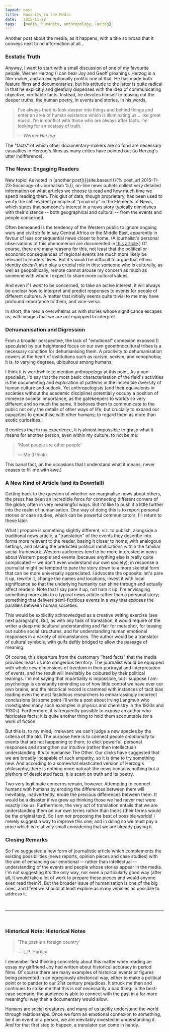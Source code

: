 ```yaml
---
layout:	post
title:	Humanity in the Media
date:	2015-11-22
tags:	[media, humanity, anthropology, Herzog]
---
```


Another post about the media, as it happens, with a title so broad that it conveys next to no information at all...


### Ecstatic Truth

Anyway, I want to start with a small discussion of one of my favourite people, Werner Herzog (I can hear Joy and Geoff groaning). Herzog is a film-maker, and an exceptionally prolific one at that. He has made both feature films and documentaries, but his attitude to the latter is quite radical in that he explicitly and gleefully dispenses with the idea of communicating objective, verifiable facts. Instead, he devotes himself to teasing out the deeper truths, the human poetry, in events and stories. In his words,

> I’ve always tried to look deeper into things and behind things and enter an area of human existence which is illuminating us... like great music. I’m in conflict with those who are always after facts. I’m looking for an ecstasy of truth.
>
> &mdash; <cite>Werner Herzog</cite>
  
The "facts" of which other documentary-makers are so fond are necessary casualties in Herzog's films as many critics have pointed out (to Herzog's utter indifference).


### The News: Engaging Readers

New topic! As noted in [another post]({{site.baseurl}}{% post_url 2015-11-23-Sociology-of-Journalism %}), on-line news outlets collect very detailed information on what articles we choose to read and how much time we spend reading them. This glut of data, though proprietary, has been used to verify the self-evident principle of "proximity" in the Elements of News, which states that someone's interest in a news story typically diminishes with their distance -- both geographical and cultural -- from the events and people concerned. 

Often bemoaned is the tendency of the Western public to ignore ongoing wars and civil strife in say Central Africa or the Middle East, apparently in favour of less consequential news closer to home. (A journalist's personal observations of this phenomenon are documented in [this article](http://www.vox.com/2015/11/16/9744640/paris-beirut-media).) Of course, there are many reasons for this, not least that the political or economic consequences of regional events are much more likely be relevant to readers' lives. But it's would be difficult to argue that ethnic identity doesn't also play a crucial role in this: someone who is culturally, as well as geopolitically, remote cannot arouse my concern as much as someone with whom I expect to share more cultural values.

And even if I *want* to be concerned, to take an active interest, it will always be unclear how to interpret and predict responses to events for people of different cultures. A matter that initially seems quite trivial to me may have profound importance to them, and vice-versa.

In short, the media overwhelms us with stories whose significance escapes us; with images that we are not equipped to interpret.


### Dehumanisation and Digression

From a broader perspective, the lack of "emotional" connexion exposed (I speculate) by our heightened focus on our own geoethnocultural tribes is a necessary condition for dehumanising them. A proclivity to dehumanisation cowers at the heart of institutions such as racism, sexism, and xenophobia; it is, to varying degrees, ubiquitous among humans.

I think it is worthwhile to mention anthropology at this point. As a non-specialist, I'd say that the most basic characterisation of the field's activities is the documenting and exploration of patterns in the incredible diversity of human culture and outlook. Yet anthropologists (and their equivalents in societies without the academic discipline) potentially occupy a position of immense societal importance, as the gatekeepers to worlds so very different and so much the same. It behoves them to communicate to the public not only the details of other ways of life, but crucially to expand our capacities to empathise with other humans; to regard them as more than exotic curiosities.

(I confess that in my experience, it is almost impossible to grasp what it means for another person, even within my culture, to not be me:

> 'Most people are other people'
>
> &mdash; Me (I think)
  
This banal fact, on the occasions that I understand what it means, never ceases to fill me with awe.)


### A New Kind of Article (and its Downfall)

Getting back to the question of whether we marginalise news about others, the press has been an incredible force for connecting different corners of the globe, often in very meaningful ways. But I'd like to push it a little further into the realm of humanisation. One way of doing this is to report personal stories or case studies, which can be powerful communicators. I'll return to these later.

What I propose is something slightly different, viz. to publish, alongside a traditional news article, a "translation" of the events they describe into forms more relevant to the reader, basing it closer to home, with analogous settings, and placing the predicted political ramifications within the familiar social framework. Western audiences tend to be more interested in news about Western people and events (because anything else is really quite complicated -- we don't even understand our own society); in response a journalist might be tempted to pare the story down to a more skeletal form that can be more universally appreciated. I advocate the opposite: let's pare it up, rewrite it, change the names and locations, invest it with local significance so that the underlying humanity can shine through and actually affect readers. Note that I say pare it up, not ham it up: I'm envisaging something more akin to a typical news article rather than a personal story; something that delivers semi-fictitious events in a way that exposes the parallels between human societies.

This would be explicitly acknowledged as a creative writing exercise (see next paragraph). But, as with any task of translation, it would require of the writer a deep multicultural understanding and flair for metaphor, for teasing out subtle social structures, and for understanding human emotional responses in a variety of circumstances. The author would be a translator of cultural symbols, with gulfs deftly bridged to allow the passage of meaning.

Of course, this departure from the customary "hard facts" that the media provides leads us into dangerous territory. The journalist would be equipped with whole new dimensions of freedom in their portrayal and interpretation of events, and the result will inevitably be coloured by their political leanings. I'm not saying that impartiality is impossible, but I suppose I am: psychology is constantly reminding us of how little control we have over our own brains, and the historical record is crammed with instances of tacit bias leading even the most fastidious researchers to embarrassingly incorrect conclusions (at some point I'll write a post about Irving Langmuir who investigated many such examples in physics and chemistry in the 1920s and 1930s). Furthermore, it is frequently possible to expose an author who fabricates facts; it is quite another thing to hold them accountable for a work of fiction.

But this is, to my mind, irrelevant: we can't judge a new species by the criteria of the old. The purpose here is to connect people *emotionally* to events that are not happening to them; to elicit powerful, personal responses and strengthen our intuitive (rather then intellectual) understanding. It's to humanise The Other. Our clicks have suggested that we are broadly incapable of such empathy, so it is time to try something new. And according to a somewhat elasticated version of Herzog's philosophy, there is nothing more natural: the news contains nothing but a plethora of dessicated facts; it is scant on truth and its poetry.

Two very legitimate concerns remain, however. Attempting to connect humans with humans by eroding the differences between them will inevitably, inadvertently, erode the precious differences between them. It would be a disaster if we grew up thinking those we had never met were exactly like us.
Furthermore, the very act of translation entails that we are understanding them on our own terms rather than theirs (their terms would be the original text). So I am *not* proposing the best of possible worlds! I merely suggest a way to improve this one; and in doing so we must pay a price which is relatively small considering that we are already paying it.




### Closing Remarks

So I've suggested a new form of journalistic article which complements the existing possibilities (news reports, opinion pieces and case studies) with the aim of enhancing our emotional -- rather than intellectual -- understanding of the events and people whose stories appear in the media. I'm not suggesting it's the only way, nor even a particularly good way (after all, it would take a lot of work to prepare these pieces and would anyone even read them?). But the broader issue of humanisation is one of the big ones, and I feel we should at least explore as many vehicles as possible to address it.


<br>

***
<br>

### Historical Note: Historical Notes

> 'The past is a foreign country'
>
> &mdash; L.P. Hartley

I remember first thinking concretely about this matter when reading an essay my girlfriend Joy had written about historical accuracy in period films. Of course there are many examples of historical events or figures being presented in an egregiously ahistorical way, either to make a political point or to pander to our 21st century prejudices. It struck me then and continues to strike me that this is *not* necessarily a bad thing: in the best-case scenario, the audience is able to connect with the past in a far more meaningful way than a documentary would allow.

Humans are social creatures, and many of us tacitly understand the world through relationships. Once we form an emotional connexion to something, be it an event or a person, we are inevitably invested in understanding it. And for that first step to happen, a translator can come in handy.